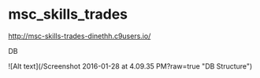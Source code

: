# msc_skills_trades

http://msc-skills-trades-dinethh.c9users.io/

DB

![Alt text](/Screenshot 2016-01-28 at 4.09.35 PM?raw=true "DB Structure")